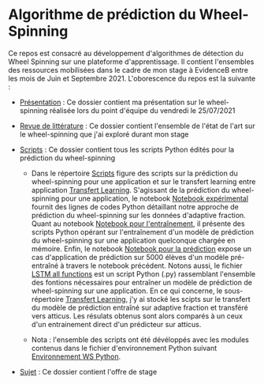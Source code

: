 # Algorithme de prédiction du Wheel-Spinning

Ce repos est consacré au développement d'algorithmes de détection du Wheel Spinning sur une plateforme d'apprentissage. Il contient l'ensembles des ressources mobilisées dans le cadre de mon stage à EvidenceB entre les mois de Juin et Septembre 2021. L'oborescence du repos est la suivante :

- [Présentation](https://github.com/EvidenceB/wheel-spinning/tree/main/Presentation) : Ce dossier contient ma présentation sur le wheel-spinning réalisée lors du point d'équipe du vendredi le 25/07/2021
- [Revue de littérature](https://github.com/EvidenceB/wheel-spinning/tree/main/Revue%20de%20litterature) : Ce dossier contient l'ensemble de l'état de l'art sur le wheel-spinning que j'ai exploré durant mon stage
- [Scripts](https://github.com/EvidenceB/wheel-spinning/tree/main/Scripts) : Ce dossier contient tous les scripts Python édités pour la prédiction du wheel-spinning

    - Dans le répertoire [Scripts](https://github.com/EvidenceB/wheel-spinning/tree/main/Scripts) figure des scripts sur la prédiction du wheel-spinning pour une application et sur le transfert learning entre application [Transfert Learning](https://github.com/EvidenceB/wheel-spinning/tree/main/Scripts/Transfert_learning). S'agissant de la prédiction du wheel-spinning pour une application, le notebook [Notebook expérimental](https://github.com/EvidenceB/wheel-spinning/blob/main/Scripts/1_wheel_spinning_notebook_on_adaptiv_fraction.ipynb) fournit des lignes de codes Python détaillant notre approche de prédiction du wheel-spinning sur les données d'adaptive fraction. Quant au notebook [Notebook pour l'entraînement](https://github.com/EvidenceB/wheel-spinning/blob/main/Scripts/2_wheel_spinning_notebook_for_trainning_lstm_(all_functions).ipynb), il présente des scripts Python opérant sur l'entraînement d'un modèle de prédiction du wheel-spinning sur une application quelconque chargée en mémoire. Enfin, le notebook [Notebook pour la prédiction](https://github.com/EvidenceB/wheel-spinning/blob/main/Scripts/3_wheel_spinning_notebook_inference.ipynb) expose un cas d'application de prédiction sur 5000 élèves d'un modèle pré-entraîné à travers le notebook précédent. Notons aussi, le fichier [LSTM all functions](https://github.com/EvidenceB/wheel-spinning/blob/main/Scripts/lstm_ws_all_functions.py) est un script Python (.py) rassemblant l'ensemble des fontions nécessaires pour entraîner un modèle de prédiction de wheel-spinning sur une application. En ce qui concerne, le sous-répertoire [Transfert Learning](https://github.com/EvidenceB/wheel-spinning/tree/main/Scripts/Transfert_learning), j'y ai stocké les scipts sur le transfert du modèle de prédiction entraîné sur adaptive fraction et transféré vers atticus. Les résulats obtenus sont alors comparés à un ceux d'un entrainement direct d'un prédicteur sur atticus.
    
    - Nota : l'ensemble des scripts ont été dévéloppés avec les modules contenus dans le fichier d'environnement Python suivant [Environnement WS Python](https://github.com/EvidenceB/wheel-spinning/blob/main/requirements.txt).
    
- [Sujet](https://github.com/EvidenceB/wheel-spinning/tree/main/Sujet) : Ce dossier contient l'offre de stage
